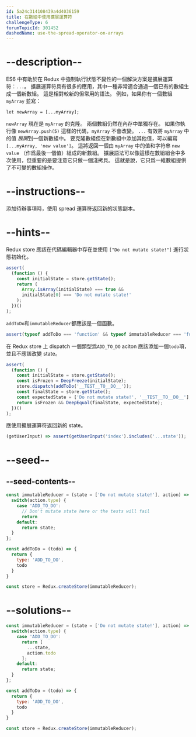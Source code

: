 ```yaml
---
id: 5a24c314108439a4d4036159
title: 在數組中使用擴展運算符
challengeType: 6
forumTopicId: 301452
dashedName: use-the-spread-operator-on-arrays
---
```


# --description--

ES6 中有助於在 Redux 中強制執行狀態不變性的一個解決方案是擴展運算符：`...`。 擴展運算符具有很多的應用，其中一種非常適合通過一個已有的數組生成一個新數組。 這是相對較新的但常用的語法。 例如，如果你有一個數組 `myArray` 並寫：

`let newArray = [...myArray];`

`newArray` 現在是 `myArray` 的克隆。 兩個數組仍然在內存中單獨存在。 如果你執行像 `newArray.push(5)` 這樣的代碼，`myArray` 不會改變。 `...` 有效將 `myArray` 中的值 *展開*到一個新數組中。 要克隆數組但在新數組中添加其他值，可以編寫 `[...myArray, 'new value']`。 這將返回一個由 `myArray` 中的值和字符串 `new value` （作爲最後一個值）組成的新數組。 擴展語法可以像這樣在數組組合中多次使用，但重要的是要注意它只做一個淺拷貝。 這就是說，它只爲一維數組提供了不可變的數組操作。

# --instructions--

添加待辦事項時，使用 spread 運算符返回新的狀態副本。

# --hints--

Redux store 應該在代碼編輯器中存在並使用 `["Do not mutate state!"]` 進行狀態初始化。

```js
assert(
  (function () {
    const initialState = store.getState();
    return (
      Array.isArray(initialState) === true &&
      initialState[0] === 'Do not mutate state!'
    );
  })()
);
```

`addToDo`和`immutableReducer`都應該是一個函數。

```js
assert(typeof addToDo === 'function' && typeof immutableReducer === 'function');
```

在 Redux store 上 dispatch 一個類型爲`ADD_TO_DO` aciton 應該添加一個`todo`項，並且不應該改變 state。

```js
assert(
  (function () {
    const initialState = store.getState();
    const isFrozen = DeepFreeze(initialState);
    store.dispatch(addToDo('__TEST__TO__DO__'));
    const finalState = store.getState();
    const expectedState = ['Do not mutate state!', '__TEST__TO__DO__'];
    return isFrozen && DeepEqual(finalState, expectedState);
  })()
);
```

應使用擴展運算符返回新的 state。

```js
(getUserInput) => assert(getUserInput('index').includes('...state'));
```

# --seed--

## --seed-contents--

```js
const immutableReducer = (state = ['Do not mutate state!'], action) => {
  switch(action.type) {
    case 'ADD_TO_DO':
      // Don't mutate state here or the tests will fail
      return
    default:
      return state;
  }
};

const addToDo = (todo) => {
  return {
    type: 'ADD_TO_DO',
    todo
  }
}

const store = Redux.createStore(immutableReducer);
```

# --solutions--

```js
const immutableReducer = (state = ['Do not mutate state!'], action) => {
  switch(action.type) {
    case 'ADD_TO_DO':
      return [
        ...state,
        action.todo
      ];
    default:
      return state;
  }
};

const addToDo = (todo) => {
  return {
    type: 'ADD_TO_DO',
    todo
  }
}

const store = Redux.createStore(immutableReducer);
```
